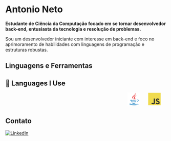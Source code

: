# Antonio Neto

**Estudante de Ciência da Computação focado em se tornar desenvolvedor back-end, entusiasta da tecnologia e resolução de problemas.**

Sou um desenvolvedor iniciante com interesse em back-end e foco no aprimoramento de habilidades com linguagens de programação e estruturas robustas.

## Linguagens e Ferramentas

## 🚀 Languages I Use

<marquee behavior="scroll" direction="left" scrollamount="6">
  <img src="https://raw.githubusercontent.com/devicons/devicon/master/icons/java/java-original.svg" height="40" alt="Java" />
  &nbsp;&nbsp;&nbsp;&nbsp;
  <img src="https://raw.githubusercontent.com/devicons/devicon/master/icons/javascript/javascript-original.svg" height="40" alt="JavaScript" />
</marquee>


## Contato
[![LinkedIn](https://img.shields.io/badge/LinkedIn-blue?logo=linkedin&style=for-the-badge)](https://www.linkedin.com/in/antonio-neto-1222012b9)
